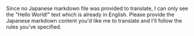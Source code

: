 Since no Japanese markdown file was provided to translate, I can only see the "Hello World!" text which is already in English. Please provide the Japanese markdown content you'd like me to translate and I'll follow the rules you've specified.
